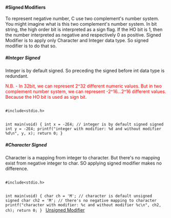<h4>#Signed Modifiers</h4>
<p>To represent negative number, C use two complement's number system. You might imagine what is this two complement's number system. In bit string, the high order bit is interpreted as a sign flag. If the HO bit is 1, then the number interpreted as negative and respectively 0 as positive. Signed Modifier is to apply only Character and Integer data type. So signed modifier is to do that so.</p>


<h5>	#Integer Signed</h4>
<p>		Integer is by default signed. So preceding the signed before int data type is redundant. </p>
<p style="color: red;">N.B. - In 32bit, we can represent 2^32 different numeric values. But in two complement number system, we can represent -2^16...2^16 different values. Because the HO bit is used as sign bit.</p>

<code>
#include&lt;stdio.h&gt;

int main(void) {
	int x = -2E4; // integer is by default signed
	signed int y = -2E4;
	printf("integer with modifier: %d and without modifier %d\n", y, x);
	return 0;
}
</code>

<h5>	#Character Signed</h4>
<p>		Character is a mapping from integer to character. But there's no mapping exist from negative integer to char. SO applying signed modifier makes no difference.</p>
<code>
#include&lt;stdio.h&gt;

int main(void) {
	char ch = 'M'; // character is default unsigned 
	signed char ch2 = 'M';  // there's no negative mapping to character 
	printf("character with modifier: %c and without modifier %c\n", ch2, ch);
	return 0;
}
</code>
<a href="#" class="post pull-right btn btn-sm btn-info" id="unsigned">Unsigned Modifier <span class="glyphicon glyphicon-forward"></span></a><br><br><br><br><br>